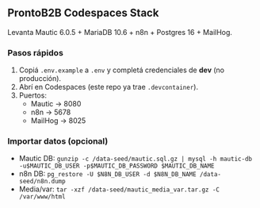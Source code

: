 ## ProntoB2B Codespaces Stack
Levanta Mautic 6.0.5 + MariaDB 10.6 + n8n + Postgres 16 + MailHog.

### Pasos rápidos
1) Copiá `.env.example` a `.env` y completá credenciales de **dev** (no producción).
2) Abrí en Codespaces (este repo ya trae `.devcontainer`).
3) Puertos:
   - Mautic → 8080
   - n8n → 5678
   - MailHog → 8025

### Importar datos (opcional)
- Mautic DB: `gunzip -c /data-seed/mautic.sql.gz | mysql -h mautic-db -u$MAUTIC_DB_USER -p$MAUTIC_DB_PASSWORD $MAUTIC_DB_NAME`
- n8n DB: `pg_restore -U $N8N_DB_USER -d $N8N_DB_NAME /data-seed/n8n.dump`
- Media/var: `tar -xzf /data-seed/mautic_media_var.tar.gz -C /var/www/html`
